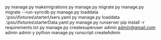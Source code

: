 py manage.py makemigrations
py manage.py migrate
py manage.py migrate --run-syncdb
py manage.py loaddata .\psiu\fixtures\starterUsers.yaml
py manage.py loaddata .\psiu\fixtures\starterData.yaml 
py manage.py runserver
pip install -r requirements.txt
py manage.py createsuperuser
admin
admin@gmail.com
admin
admin
y
python manage.py runscript createAdmin